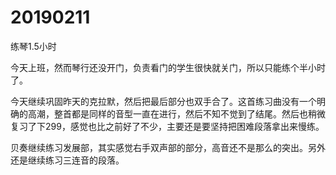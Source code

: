 # 20190211

练琴1.5小时

今天上班，然而琴行还没开门，负责看门的学生很快就关门，所以只能练个半小时了。

今天继续巩固昨天的克拉默，然后把最后部分也双手合了。这首练习曲没有一个明确的高潮，整首都是同样的音型一直在进行，然后不知不觉到了结尾。然后也稍微复习了下299，感觉也比之前好了不少，主要还是要坚持把困难段落拿出来慢练。

贝奏继续练习发展部，其实感觉右手双声部的部分，高音还不是那么的突出。另外还是继续练习三连音的段落。
